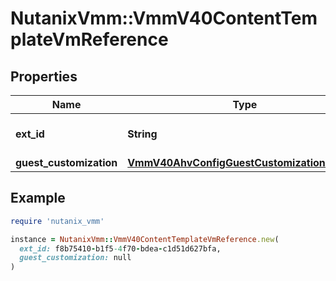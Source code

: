 # NutanixVmm::VmmV40ContentTemplateVmReference

## Properties

| Name | Type | Description | Notes |
| ---- | ---- | ----------- | ----- |
| **ext_id** | **String** | The identifier of a VM. |  |
| **guest_customization** | [**VmmV40AhvConfigGuestCustomizationParams**](VmmV40AhvConfigGuestCustomizationParams.md) |  | [optional] |

## Example

```ruby
require 'nutanix_vmm'

instance = NutanixVmm::VmmV40ContentTemplateVmReference.new(
  ext_id: f8b75410-b1f5-4f70-bdea-c1d51d627bfa,
  guest_customization: null
)
```

